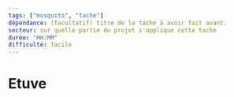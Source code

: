 ```yaml
---
tags: ["mosquito", "tache"]
dépendance: (facultatif) titre de la tache à avoir fait avant. 
secteur: sur quelle partie du projet s'applique cette tache
durée: "HH:MM"
difficulté: facile
---
```


# Etuve
